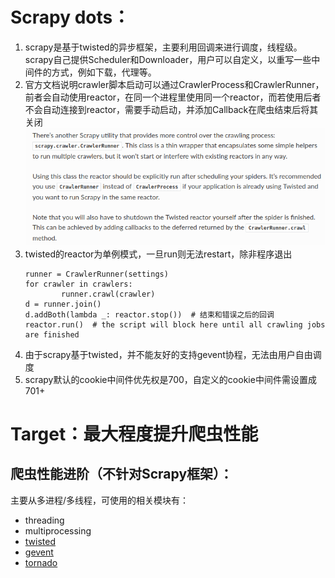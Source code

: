 # Scrapy dots：

1. scrapy是基于twisted的异步框架，主要利用回调来进行调度，线程级。scrapy自己提供Scheduler和Downloader，用户可以自定义，以重写一些中间件的方式，例如下载，代理等。
1. 官方文档说明crawler脚本启动可以通过CrawlerProcess和CrawlerRunner，前者会自动使用reactor，在同一个进程里使用同一个reactor，而若使用后者不会自动连接到reactor，需要手动启动，并添加Callback在爬虫结束后将其关闭
![image](./assets/rector.png)
1. twisted的reactor为单例模式，一旦run则无法restart，除非程序退出  
    ```
    runner = CrawlerRunner(settings)
    for crawler in crawlers:
            runner.crawl(crawler)
    d = runner.join()
    d.addBoth(lambda _: reactor.stop())  # 结束和错误之后的回调
    reactor.run()  # the script will block here until all crawling jobs are finished
    ```
1. 由于scrapy基于twisted，并不能友好的支持gevent协程，无法由用户自由调度
1. scrapy默认的cookie中间件优先权是700，自定义的cookie中间件需设置成701+

# Target：最大程度提升爬虫性能

## 爬虫性能进阶（不针对Scrapy框架）：

主要从多进程/多线程，可使用的相关模块有：
* threading
* multiprocessing
* [twisted](https://github.com/twisted/twisted)
* [gevent](https://github.com/gevent/gevent)
* [tornado](https://github.com/tornadoweb/tornado)

